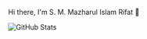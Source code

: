 Hi there, I'm S. M. Mazharul Islam Rifat 👋

![GitHub Stats](https://github-readme-stats.vercel.app/api?username=S-M-Mazharul-Islam-Rifat&theme=radical)
